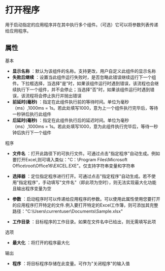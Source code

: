 # 打开程序

用于启动指定的应用程序并在其中执行多个组件。（可选）它可以将参数列表传递给应用程序。

## 属性
基本
- **显示名称** ：默认为该组件的名称。支持更改，用户自定义此组件的显示名称
- **失败后继续** ：设置当此组件运行失败时，是否忽略此错误继续运行下一个组件。下拉框选择，当选择"是"时，如果该组件运行时遇到错误，该流程也会继续执行下一个组件，并不会停止；当选择"否"时，如果该组件运行时遇到错误，该流程将会停止执行并抛出错误
- **前延时(毫秒)** ：指定在此组件执行前的等待时间。单位为毫秒（ms）,1000ms = 1s。若此处填写1000，意为上一个组件执行完毕后，等待一秒钟后执行此组件
- **后延时(毫秒)** ：指定在此组件执行后的延迟时间。单位为毫秒（ms）,1000ms = 1s。若此处填写1000，意为此组件执行完毕后，等待一秒钟后执行下一个组件


程序

- **文件名** ：打开此路径下的可执行文件。可通过点击&quot;指定程序&quot;自动生成。例如要打开Excel,则可填入类似：&quot;C：\Program Files\Microsoft Office\root\Office16\EXCEL.EXE&quot;。仅支持字符串变量和字符串
- **选择器** ：定位指定程序进行打开。可通过点击&quot;指定程序&quot;自动生成。若不使用&quot;指定程序&quot;，手动填写&quot;文件名&quot;（即此项为空时），则无法实现最大化功能且输出程序变量为空

- **参数** ：启动程序时可以传递给应用程序的参数。可以使用此属性使用您要打开的应用程序打开特定的文件.例入要打开特定的Excel工作簿，则可添加其完整路径：&quot;C:\Users\currentuser\Documents\Sample.xlsx&quot;
- **工作目录** ：目标程序的工作目录。如果在文件名中已给出，则无需填写此项

选项

- **最大化** ：将打开的程序最大化

输出

- **程序** ：将目标程序存储在此变量。可作为&quot;关闭程序&quot;的输入值
